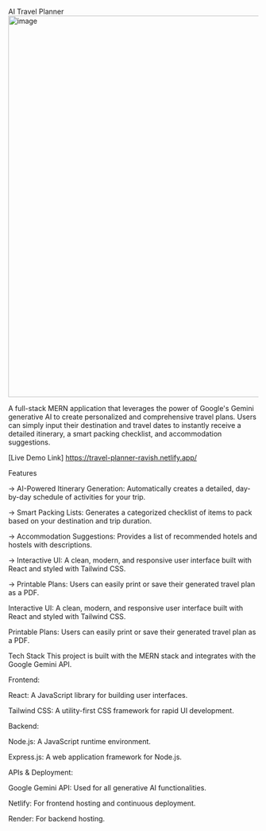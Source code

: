 AI Travel Planner
<img width="1366" height="766" alt="image" src="https://github.com/user-attachments/assets/7e00a332-9123-4a57-bf3e-e86f9a4ef32b" />


A full-stack MERN application that leverages the power of Google's Gemini generative AI to create personalized and comprehensive travel plans. Users can simply input their destination and travel dates to instantly receive a detailed itinerary, a smart packing checklist, and accommodation suggestions.

[Live Demo Link] <https://travel-planner-ravish.netlify.app/>

Features

-> AI-Powered Itinerary Generation: Automatically creates a detailed, day-by-day schedule of activities for your trip.

-> Smart Packing Lists: Generates a categorized checklist of items to pack based on your destination and trip duration.

-> Accommodation Suggestions: Provides a list of recommended hotels and hostels with descriptions.

-> Interactive UI: A clean, modern, and responsive user interface built with React and styled with Tailwind CSS.

-> Printable Plans: Users can easily print or save their generated travel plan as a PDF.

Interactive UI: A clean, modern, and responsive user interface built with React and styled with Tailwind CSS.

Printable Plans: Users can easily print or save their generated travel plan as a PDF.

Tech Stack
This project is built with the MERN stack and integrates with the Google Gemini API.

Frontend:

React: A JavaScript library for building user interfaces.

Tailwind CSS: A utility-first CSS framework for rapid UI development.

Backend:

Node.js: A JavaScript runtime environment.

Express.js: A web application framework for Node.js.

APIs & Deployment:

Google Gemini API: Used for all generative AI functionalities.

Netlify: For frontend hosting and continuous deployment.

Render: For backend hosting.
